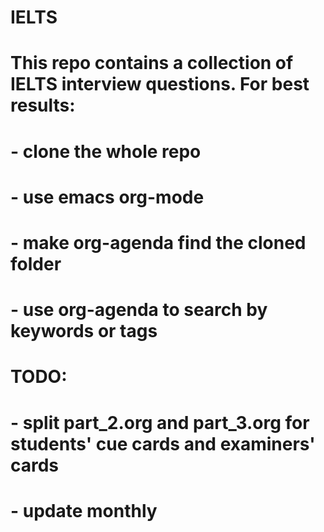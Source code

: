 # IELTS

# This repo contains a collection of IELTS interview questions. For best results:
# - clone the whole repo
# - use emacs org-mode
# - make org-agenda find the cloned folder
# - use org-agenda to search by keywords or tags

# TODO:
# - split part_2.org and part_3.org for students' cue cards and examiners' cards
# - update monthly
